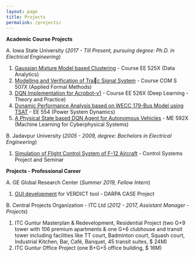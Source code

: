 ```yaml
---
layout: page
title: Projects
permalink: /projects/
---
```


**Academic Course Projects** 

A. Iowa State University (*2017 - Till Present, pursuing degree: Ph.D. in Electrical Engineering*)

1. [Gaussian Mixture Model based Clustering](gmm.pdf) - Course EE 525X (Data Analytics)
2. [Modelling and Verification of Trac Signal System](fmethods.pdf) - Course COM S 507X (Applied Formal Methods)
3. [DQN Implementation for Acrobot-v1](acrobot.pdf) - Course EE 526X (Deep Learning - Theory and Practice)
4. [Dynamic Performance Analysis based on WECC 179-Bus Model using TSAT](179bus.pdf) - EE 554 (Power System Dynamics) 
5. [A Physical State based DQN Agent for Autonomous Vehicles](landshark.pdf) - ME 592X (Machine Learning for Cyberphysical Systems)

B. Jadavpur University (*2005 - 2009, degree: Bachelors in Electrical Engineering*)

1. [Simulation of Flight Control System of F-12 Aircraft](fcs.pdf) - Control Systems Project and Seminar

**Projects - Professional Career** 

A. GE Global Research Center (*Summer 2019, Fellow Intern*)

1. [GUI development](https://github.com/ge-high-assurance/VERDICT/tree/master/tools/verdict/com.ge.research.osate.verdict/src/com/ge/research/osate/verdict/gui) for VERDICT tool - DARPA CASE Project

B. Central Projects Organization - ITC Ltd (*2012 - 2017, Assistant Manager - Projects*)

1. ITC Guntur Masterplan & Redevelopment, Residential Project (two G+9 tower with 106 premium apartments & one G+6 clubhouse and transit tower including facilities like TT court, Badminton court, Squash court, Industrial Kitchen, Bar, Café, Banquet, 45 transit suites, $ 24M)
2. ITC Guntur Office Project (one B+G+5 office building, $ 16M)



